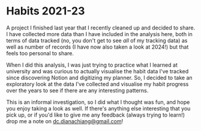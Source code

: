 # Habits 2021-23

A project I finished last year that I recently cleaned up and decided to share. I have collected more data than I have included in the analysis here, both in terms of data tracked (no, you don't get to see *all* of my tracking data) as well as number of records (I have now also taken a look at 2024!) but that feels too personal to share. 

When I did this analysis, I was just trying to practice what I learned at university and was curious to actually visualise the habit data I've tracked since discovering Notion and digitizing my planner. So, I decided to take an exploratory look at the data I've collected and visualise my habit progress over the years to see if there are any interesting patterns.

This is an informal investigation, so I did what I thought was fun, and hope you enjoy taking a look as well. If there's anything else interesting that you pick up, or if you'd like to give me any feedback (always trying to learn!) drop me a note on dc.dianachiang@gmail.com!
